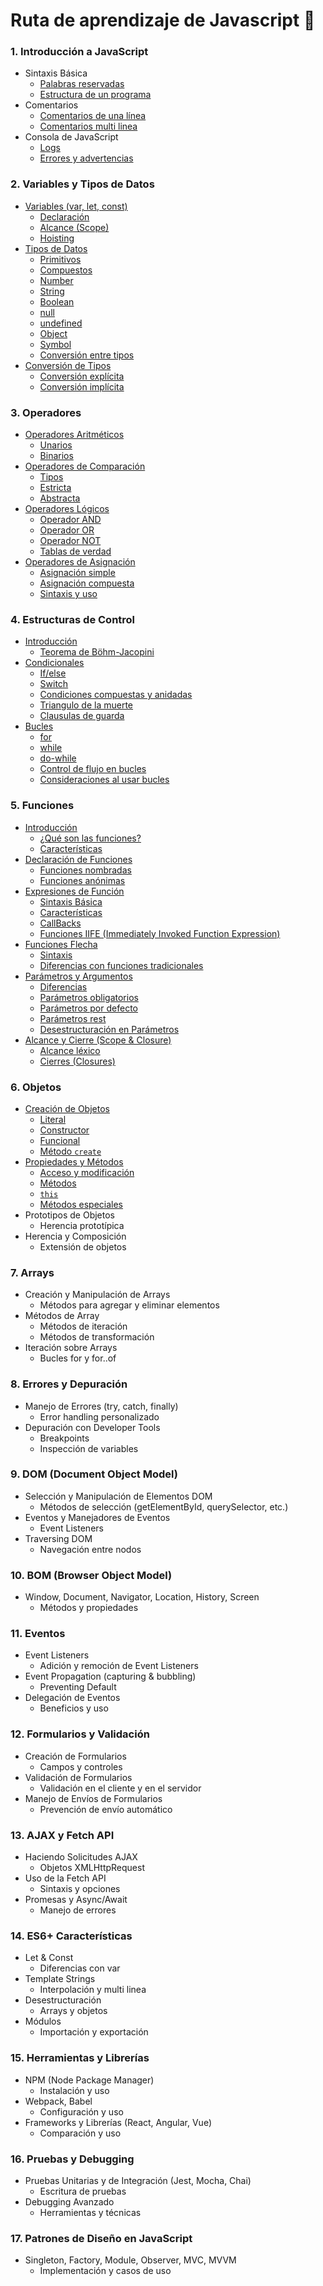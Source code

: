 # Ruta de aprendizaje de Javascript 🚀

### 1. **Introducción a JavaScript**
- Sintaxis Básica
    - [Palabras reservadas](/temario/01-introduccion/01-sintaxis-basica/01-palabras-reservadas.md)
    - [Estructura de un programa](/temario/01-introduccion/01-sintaxis-basica/02-estructura-de-un-programa.md)
- Comentarios
    - [Comentarios de una línea](./temario/01-introduccion/02-comentarios/03-comentarios-en-una-linea.md)
    - [Comentarios multi linea](./temario/01-introduccion/02-comentarios/04-comentarios-multilinea.md)
- Consola de JavaScript
    - [Logs](./temario/01-introduccion/03-consola-de-javascript/05-logs.md)
    - [Errores y advertencias](./temario/01-introduccion/03-consola-de-javascript/06-errores-y-advertencias.md)

### 2. **Variables y Tipos de Datos**
- [Variables (var, let, const)](./temario/02-variables-y-tipos-de-datos/variables-var-let-const.md)
    - [Declaración](./temario/02-variables-y-tipos-de-datos/variables-var-let-const.md#declaración)
    - [Alcance (Scope)](./temario/02-variables-y-tipos-de-datos/variables-var-let-const.md#alcance-scope)
    - [Hoisting](./temario/02-variables-y-tipos-de-datos/variables-var-let-const.md#hoisting)
- [Tipos de Datos](./temario/02-variables-y-tipos-de-datos/tipos-de-datos.md)
    - [Primitivos](./temario/02-variables-y-tipos-de-datos/tipos-de-datos.md#tipos-de-datos-primitivos)
    - [Compuestos](./temario/02-variables-y-tipos-de-datos/tipos-de-datos.md#tipos-de-datos-compuestos)
    - [Number](./temario/02-variables-y-tipos-de-datos/tipos-de-datos.md#Number)
    - [String](./temario/02-variables-y-tipos-de-datos/tipos-de-datos.md#String)
    - [Boolean](./temario/02-variables-y-tipos-de-datos/tipos-de-datos.md#Boolean)
    - [null](./temario/02-variables-y-tipos-de-datos/tipos-de-datos.md#null)
    - [undefined](./temario/02-variables-y-tipos-de-datos/tipos-de-datos.md#undefined)
    - [Object](./temario/02-variables-y-tipos-de-datos/tipos-de-datos.md#Object)
    - [Symbol](./temario/02-variables-y-tipos-de-datos/tipos-de-datos.md#Symbol)
    - [Conversión entre tipos](./temario/02-variables-y-tipos-de-datos/tipos-de-datos.md#conversión-entre-tipos-coerción)
- [Conversión de Tipos](./temario/02-variables-y-tipos-de-datos/conversion-de-tipos.md)
    - [Conversión explícita](./temario/02-variables-y-tipos-de-datos/conversion-de-tipos.md#coercion-explicita)
    - [Conversión implícita](./temario/02-variables-y-tipos-de-datos/conversion-de-tipos.md#coercion-implícita)

### 3. **Operadores**
- [Operadores Aritméticos](./temario/03-operadores/operadores-aritmeticos.md)
    - [Unarios](./temario/03-operadores/operadores-aritmeticos.md#operadores-unarios)
    - [Binarios](./temario/03-operadores/operadores-aritmeticos.md#operadores-binarios)
- [Operadores de Comparación](./temario/03-operadores/operadores-comparacion.md)
    - [Tipos](./temario/03-operadores/operadores-comparacion.md#tipos-de-comparación)
    - [Estricta](./temario/03-operadores/operadores-comparacion.md#comparación-estricta)
    - [Abstracta](./temario/03-operadores/operadores-comparacion.md#comparación-abstracta)
- [Operadores Lógicos](./temario/03-operadores/operadores-logicos.md)
    - [Operador AND](./temario/03-operadores/operadores-logicos.md#and)
    - [Operador OR](./temario/03-operadores/operadores-logicos.md#or)
    - [Operador NOT](./temario/03-operadores/operadores-logicos.md#not)
    - [Tablas de verdad](./temario/03-operadores/operadores-logicos.md#tablas-de-verdad)
- [Operadores de Asignación](./temario/03-operadores/operadores-asignacion.md)
    - [Asignación simple](./temario/03-operadores/operadores-asignacion.md#asignación-simple)
    - [Asignación compuesta](./temario/03-operadores/operadores-asignacion.md#asignación-compuesta)
    - [Sintaxis y uso](./temario/03-operadores/operadores-ternarios.md)

### 4. **Estructuras de Control**
- [Introducción](./temario/04-estructuras-de-control/introduccion.md)
    - [Teorema de Böhm-Jacopini](./temario/04-estructuras-de-control/introduccion.md#teorema-de-böhm-jacopini)
- [Condicionales](./temario/04-estructuras-de-control/condicionales.md)
    - [If/else](./temario/04-estructuras-de-control/condicionales.md#ifelse)
    - [Switch](./temario/04-estructuras-de-control/condicionales.md#switch)
    - [Condiciones compuestas y anidadas](./temario/04-estructuras-de-control/condicionales.md#condicionales-compuestas-y-anidadas)
    - [Triangulo de la muerte](./temario/04-estructuras-de-control/condicionales.md#triangulo-de-la-muerte)
    - [Clausulas de guarda](./temario/04-estructuras-de-control/condicionales.md#clausulas-de-guarda)
- [Bucles](./temario/04-estructuras-de-control/bucles.md)
    - [for](./temario/04-estructuras-de-control/bucles.md#bucle-for)
    - [while](./temario/04-estructuras-de-control/bucles.md#bucle-while)
    - [do-while](./temario/04-estructuras-de-control/bucles.md#bucle-dowhile)
    - [Control de flujo en bucles](./temario/04-estructuras-de-control/bucles.md#control-de-flujo-en-bucles)
    - [Consideraciones al usar bucles](./temario/04-estructuras-de-control/bucles.md#consideraciones-al-usar-bucles)

### 5. **Funciones**
- [Introducción](./temario/05-funciones/introduccion.md)
    - [¿Qué son las funciones?](./temario/05-funciones/introduccion.md#¿qué-son)
    - [Características](./temario/05-funciones/introduccion.md#características)
- [Declaración de Funciones](./temario/05-funciones/declaracion.md)
    - [Funciones nombradas](./temario/05-funciones/declaracion.md#funciones-nombradas)
    - [Funciones anónimas](./temario/05-funciones/declaracion.md#funciones-anónimas)
- [Expresiones de Función](./temario/05-funciones/expresiones.md)
    - [Sintaxis Básica](./temario/05-funciones/expresiones.md#sintaxis-básica)
    - [Características](./temario/05-funciones/expresiones.md#características)
    - [CallBacks](./temario/05-funciones/expresiones.md#uso-como-callbacks)
    - [Funciones IIFE (Immediately Invoked Function Expression)](./temario/05-funciones/expresiones.md#iife-immediately-invoked-function-expression)
- [Funciones Flecha](./temario/05-funciones/funciones_flecha.md)
    - [Sintaxis](./temario/05-funciones/funciones_flecha.md#1-sintaxis)
    - [Diferencias con funciones tradicionales](./temario/05-funciones/funciones_flecha.md#diferencias-entre-función-flecha-y-tradicional)
- [Parámetros y Argumentos](./temario/05-funciones/parametros-argumentos.md)
    - [Diferencias](./temario/05-funciones/parametros-argumentos.md#diferencias)
    - [Parámetros obligatorios](./temario/05-funciones/parametros-argumentos.md#parámetros-obligatorios)
    - [Parámetros por defecto](./temario/05-funciones/parametros-argumentos.md#parámetros-por-defecto)
    - [Parámetros rest](./temario/05-funciones/parametros-argumentos.md#parámetros-rest)
    - [Desestructuración en Parámetros](./temario/05-funciones/parametros-argumentos.md#desestructuración-en-parámetros)
- [Alcance y Cierre (Scope & Closure)](./temario/05-funciones/alcance-cierre.md)
    - [Alcance léxico](./temario/05-funciones/alcance-cierre.md#alcance-scope)
    - [Cierres (Closures)](./temario/05-funciones/alcance-cierre.md#cierre-closure)

### 6. **Objetos**
- [Creación de Objetos](./temario/06-objetos/creacion.md)
    - [Literal](./temario/06-objetos/creacion.md#crear-con-literal-de-objeto)
    - [Constructor](./temario/06-objetos/creacion.md#crear-objeto-con-el-constructor-new-object)
    - [Funcional](./temario/06-objetos/creacion.md#crear-objeto-con-constructor-funcional)
    - [Método `create`](./temario/06-objetos/creacion.md#crear-objeto-con-objectcreate)
- [Propiedades y Métodos](./temario/06-objetos/propiedades-y-metodos.md)
    - [Acceso y modificación](./temario/06-objetos/propiedades-y-metodos.md#acceso-y-modificación-de-propiedades)
    - [Métodos](./temario/06-objetos/propiedades-y-metodos.md#métodos-de-los-objetos)
    - [`this`](./temario/06-objetos/propiedades-y-metodos.md#this-en-métodos)
    - [Métodos especiales](./temario/06-objetos/propiedades-y-metodos.md#métodos-especiales-getters-y-setters)
- Prototipos de Objetos
    - Herencia prototípica
- Herencia y Composición
    - Extensión de objetos

### 7. **Arrays**
- Creación y Manipulación de Arrays
    - Métodos para agregar y eliminar elementos
- Métodos de Array
    - Métodos de iteración
    - Métodos de transformación
- Iteración sobre Arrays
    - Bucles for y for..of

### 8. **Errores y Depuración**
- Manejo de Errores (try, catch, finally)
    - Error handling personalizado
- Depuración con Developer Tools
    - Breakpoints
    - Inspección de variables

### 9. **DOM (Document Object Model)**
- Selección y Manipulación de Elementos DOM
    - Métodos de selección (getElementById, querySelector, etc.)
- Eventos y Manejadores de Eventos
    - Event Listeners
- Traversing DOM
    - Navegación entre nodos

### 10. **BOM (Browser Object Model)**
- Window, Document, Navigator, Location, History, Screen
    - Métodos y propiedades

### 11. **Eventos**
- Event Listeners
    - Adición y remoción de Event Listeners
- Event Propagation (capturing & bubbling)
    - Preventing Default
- Delegación de Eventos
    - Beneficios y uso

### 12. **Formularios y Validación**
- Creación de Formularios
    - Campos y controles
- Validación de Formularios
    - Validación en el cliente y en el servidor
- Manejo de Envíos de Formularios
    - Prevención de envío automático

### 13. **AJAX y Fetch API**
- Haciendo Solicitudes AJAX
    - Objetos XMLHttpRequest
- Uso de la Fetch API
    - Sintaxis y opciones
- Promesas y Async/Await
    - Manejo de errores

### 14. **ES6+ Características**
- Let & Const
    - Diferencias con var
- Template Strings
    - Interpolación y multi linea
- Desestructuración
    - Arrays y objetos
- Módulos
    - Importación y exportación

### 15. **Herramientas y Librerías**
- NPM (Node Package Manager)
    - Instalación y uso
- Webpack, Babel
    - Configuración y uso
- Frameworks y Librerías (React, Angular, Vue)
    - Comparación y uso

### 16. **Pruebas y Debugging**
- Pruebas Unitarias y de Integración (Jest, Mocha, Chai)
    - Escritura de pruebas
- Debugging Avanzado
    - Herramientas y técnicas

### 17. **Patrones de Diseño en JavaScript**
- Singleton, Factory, Module, Observer, MVC, MVVM
    - Implementación y casos de uso
